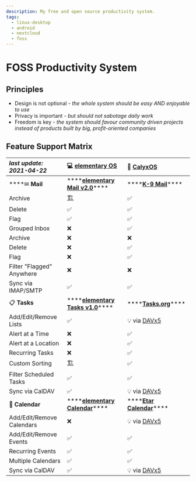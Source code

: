 ```yaml
---
description: My free and open source productivity system.
tags:
  - linux-desktop
  - android
  - nextcloud
  - foss
---
```


# FOSS Productivity System

## Principles

* Design is not optional _- the whole system should be easy AND enjoyable to use_
* Privacy is important _- but should not sabotage daily work_
* Freedom is key _- the system should favour community driven projects instead of products built by big, profit-oriented companies_

## Feature Support Matrix

| _last update: 2021-04-22_ | 💻 [elementary OS](https://elementary.io/) | 📱 [CalyxOS](https://calyxos.org/) |
| :--- | :--- | :--- |
| \*\*\*\*✉ **Mail** | \*\*\*\*[**elementary Mail v2.0**](https://github.com/elementary/mail/)\*\*\*\* | \*\*\*\*[**K-9 Mail**](https://k9mail.app/)\*\*\*\* |
|     Archive | [🏗](https://github.com/elementary/mail/pull/542)  | ✅ |
|     Delete | ✅ | ✅ |
|     Flag | ✅ | ✅ |
|     Grouped Inbox | ❌ | ✅ |
|         Archive | ❌ | ❌ |
|         Delete | ❌ | ✅ |
|         Flag | ❌ | ✅ |
|     Filter "Flagged" Anywhere | ❌ | ❌ |
|     Sync via IMAP/SMTP | ✅ | ✅ |
| 📋 **Tasks** | \*\*\*\*[**elementary Tasks v1.0**](https://github.com/elementary/tasks/)\*\*\*\* | \*\*\*\*[**Tasks.org**](https://tasks.org/)\*\*\*\* |
|     Add/Edit/Remove Lists | ✅ | 💡 via [DAVx5](https://www.davx5.com/) |
|     Alert at a Time | ❌ | ✅ |
|     Alert at a Location | ❌ | ✅ |
|     Recurring Tasks | ❌ | ✅ |
|     Custom Sorting | [🏗](https://github.com/elementary/tasks/pull/217)  | ✅ |
|     Filter Scheduled Tasks | ✅ | ✅ |
|     Sync via CalDAV | ✅ | 💡 via [DAVx5](https://www.davx5.com/) |
| 📆 **Calendar** | \*\*\*\*[**elementary Calendar**](https://github.com/elementary/calendar/)\*\*\*\* | \*\*\*\*[**Etar Calendar**](https://github.com/Etar-Group/Etar-Calendar)\*\*\*\* |
|     Add/Edit/Remove Calendars | ❌ | 💡 via [DAVx5](https://www.davx5.com/) |
|     Add/Edit/Remove Events | ✅ | ✅ |
|     Recurring Events | ✅ | ✅ |
|     Multiple Calendars | ✅ | ✅ |
|     Sync via CalDAV | ✅ | 💡 via [DAVx5](https://www.davx5.com/) |

